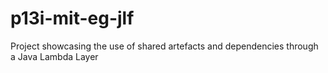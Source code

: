 # p13i-mit-eg-jlf
Project showcasing the use of shared artefacts and dependencies through a Java Lambda Layer

